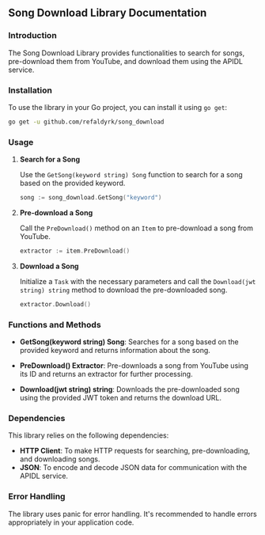 ## Song Download Library Documentation

### Introduction

The Song Download Library provides functionalities to search for songs, pre-download them from YouTube, and download them using the APIDL service.

### Installation

To use the library in your Go project, you can install it using `go get`:

```bash
go get -u github.com/refaldyrk/song_download
```

### Usage

1. **Search for a Song**

   Use the `GetSong(keyword string) Song` function to search for a song based on the provided keyword.

    ```go
    song := song_download.GetSong("keyword")
    ```

2. **Pre-download a Song**

   Call the `PreDownload()` method on an `Item` to pre-download a song from YouTube.

    ```go
    extractor := item.PreDownload()
    ```

3. **Download a Song**

   Initialize a `Task` with the necessary parameters and call the `Download(jwt string) string` method to download the pre-downloaded song.

    ```go
   extractor.Download()
    ```

### Functions and Methods

- **GetSong(keyword string) Song**: Searches for a song based on the provided keyword and returns information about the song.

- **PreDownload() Extractor**: Pre-downloads a song from YouTube using its ID and returns an extractor for further processing.

- **Download(jwt string) string**: Downloads the pre-downloaded song using the provided JWT token and returns the download URL.

### Dependencies

This library relies on the following dependencies:

- **HTTP Client**: To make HTTP requests for searching, pre-downloading, and downloading songs.
- **JSON**: To encode and decode JSON data for communication with the APIDL service.

### Error Handling
The library uses panic for error handling. It's recommended to handle errors appropriately in your application code.